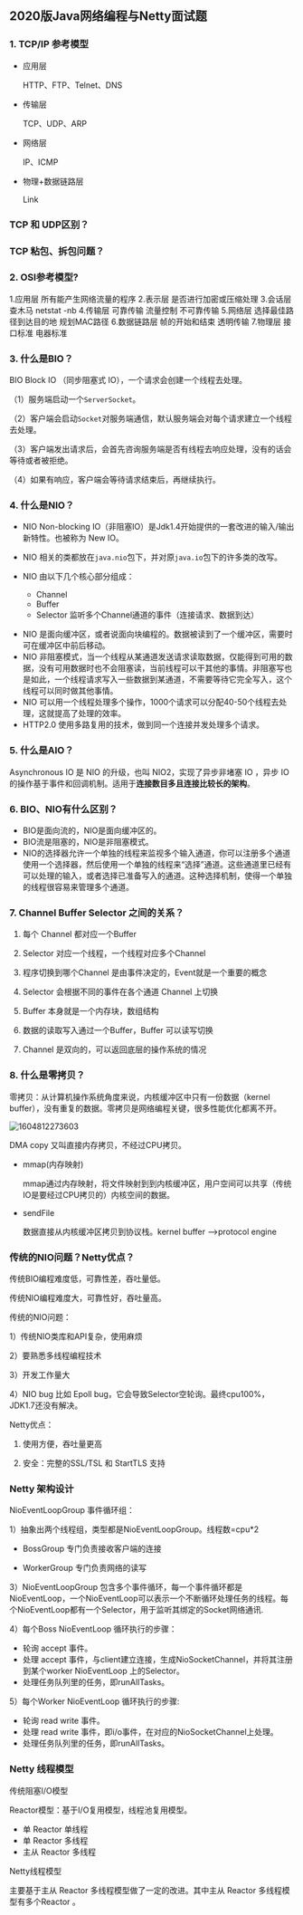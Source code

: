 ## 2020版Java网络编程与Netty面试题

### 1. TCP/IP 参考模型

* 应用层 

  HTTP、FTP、Telnet、DNS

* 传输层

  TCP、UDP、ARP

* 网络层

  IP、ICMP

* 物理+数据链路层

  Link

### TCP 和 UDP区别？



### TCP 粘包、拆包问题？



### 2. OSI参考模型?

1.应用层 所有能产生网络流量的程序
 2.表示层 是否进行加密或压缩处理
 3.会话层 查木马 netstat -nb
 4.传输层 可靠传输 流量控制 不可靠传输
 5.网络层 选择最佳路径到达目的地 规划MAC路径
 6.数据链路层 帧的开始和结束 透明传输
 7.物理层 接口标准 电器标准

### 3. 什么是BIO？

BIO Block IO （同步阻塞式 IO），一个请求会创建一个线程去处理。

（1）服务端启动一个`ServerSocket`。

（2）客户端会启动`Socket`对服务端通信，默认服务端会对每个请求建立一个线程去处理。

（3）客户端发出请求后，会首先咨询服务端是否有线程去响应处理，没有的话会等待或者被拒绝。

（4）如果有响应，客户端会等待请求结束后，再继续执行。

### 4. 什么是NIO？

* NIO Non-blocking IO（非阻塞IO）是Jdk1.4开始提供的一套改进的输入/输出新特性。也被称为 New IO。
* NIO 相关的类都放在`java.nio`包下，并对原`java.io`包下的许多类的改写。

* NIO 由以下几个核心部分组成：
  * Channel
  * Buffer  
  * Selector  监听多个Channel通道的事件（连接请求、数据到达）

- NIO 是面向缓冲区，或者说面向块编程的。数据被读到了一个缓冲区，需要时可在缓冲区中前后移动。
- NIO 非阻塞模式，当一个线程从某通道发送请求读取数据，仅能得到可用的数据，没有可用数据时也不会阻塞读，当前线程可以干其他的事情。非阻塞写也是如此，一个线程请求写入一些数据到某通道，不需要等待它完全写入，这个线程可以同时做其他事情。
- NIO 可以用一个线程处理多个操作，1000个请求可以分配40-50个线程去处理，这就提高了处理的效率。
- HTTP2.0 使用多路复用的技术，做到同一个连接并发处理多个请求。

### 5. 什么是AIO？

Asynchronous IO 是 NIO 的升级，也叫 NIO2，实现了异步非堵塞 IO ，异步 IO 的操作基于事件和回调机制。适用于**连接数目多且连接比较长的架构**。

### 6. BIO、NIO有什么区别？ 

* BIO是面向流的，NIO是面向缓冲区的。
* BIO流是阻塞的，NIO是非阻塞模式。
* NIO的选择器允许一个单独的线程来监视多个输入通道，你可以注册多个通道使用一个选择器，然后使用一个单独的线程来“选择”通道。这些通道里已经有可以处理的输入，或者选择已准备写入的通道。这种选择机制，使得一个单独的线程很容易来管理多个通道。 

### 7. Channel Buffer  Selector  之间的关系？

1. 每个 Channel 都对应一个Buffer

2. Selector  对应一个线程，一个线程对应多个Channel 
3. 程序切换到哪个Channel 是由事件决定的，Event就是一个重要的概念
4. Selector  会根据不同的事件在各个通道 Channel 上切换
5. Buffer  本身就是一个内存块，数组结构
6. 数据的读取写入通过一个Buffer，Buffer 可以读写切换
7. Channel 是双向的，可以返回底层的操作系统的情况

### 8. 什么是零拷贝？

零拷贝：从计算机操作系统角度来说，内核缓冲区中只有一份数据（kernel buffer），没有重复的数据。零拷贝是网络编程关键，很多性能优化都离不开。

![1604812273603](C:\Users\Dongbixi\AppData\Roaming\Typora\typora-user-images\1604812273603.png)

DMA copy 又叫直接内存拷贝，不经过CPU拷贝。

* mmap(内存映射)

  mmap通过内存映射，将文件映射到到内核缓冲区，用户空间可以共享（传统IO是要经过CPU拷贝的）内核空间的数据。

* sendFile

  数据直接从内核缓冲区拷贝到协议栈。kernel buffer -->protocol engine

### 传统的NIO问题？Netty优点？

传统BIO编程难度低，可靠性差，吞吐量低。

传统NIO编程难度大，可靠性好，吞吐量高。

传统的NIO问题：

1）传统NIO类库和API复杂，使用麻烦

2）要熟悉多线程编程技术

3）开发工作量大

4）NIO bug 比如 Epoll bug，它会导致Selector空轮询。最终cpu100%，JDK1.7还没有解决。

Netty优点：

1)  使用方便，吞吐量更高

2)  安全：完整的SSL/TSL 和 StartTLS 支持



### Netty 架构设计

NioEventLoopGroup 事件循环组：

1）抽象出两个线程组，类型都是NioEventLoopGroup。线程数=cpu*2

* BossGroup 专门负责接收客户端的连接

* WorkerGroup 专门负责网络的读写

3）NioEventLoopGroup 包含多个事件循环，每一个事件循环都是NioEventLoop，一个NioEventLoop可以表示一个不断循环处理任务的线程。每个NioEventLoop都有一个Selector，用于监听其绑定的Socket网络通讯.

4）每个Boss NioEventLoop 循环执行的步骤：

* 轮询 accept 事件。
* 处理 accept 事件，与client建立连接，生成NioSocketChannel，并将其注册到某个worker NioEventLoop 上的Selector。
* 处理任务队列里的任务，即runAllTasks。

5）每个Worker NioEventLoop 循环执行的步骤:

* 轮询 read write 事件。
* 处理 read write 事件，即i/o事件，在对应的NioSocketChannel上处理。
* 处理任务队列里的任务，即runAllTasks。





### Netty 线程模型

传统阻塞I/O模型

Reactor模型：基于I/O复用模型，线程池复用模型。

* 单 Reactor 单线程
* 单 Reactor 多线程
* 主从 Reactor 多线程

Netty线程模型

主要基于主从 Reactor 多线程模型做了一定的改进。其中主从 Reactor 多线程模型有多个Reactor 。